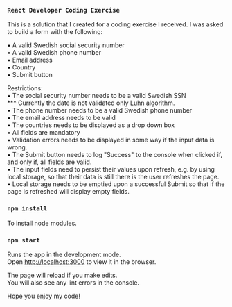 ### `React Developer Coding Exercise`

This is a solution that I created for a coding exercise I received. I was asked to build a form with the following:<br>

• A valid Swedish social security number<br>
• A vaild Swedish phone number<br>
• Email address<br>
• Country<br>
• Submit button<br>

Restrictions:<br>
• The social security number needs to be a valid Swedish SSN <br>
*** Currently the date is not validated only Luhn algorithm. <br>
• The phone number needs to be a valid Swedish phone number <br>
• The email address needs to be valid <br>
• The countries needs to be displayed as a drop down box <br>
• All fields are mandatory <br>
• Validation errors needs to be displayed in some way if the input data is wrong.<br>
• The Submit button needs to log "Success" to the console when clicked if, and only if, all fields are valid.<br>
• The input fields need to persist their values upon refresh, e.g. by using local storage, so that their data
is still there is the user refreshes the page. <br>
• Local storage needs to be emptied upon a successful Submit so that if the page is refreshed will display
empty fields. <br>

### `npm install`

To install node modules.<br>

### `npm start`

Runs the app in the development mode.<br>
Open [http://localhost:3000](http://localhost:3000) to view it in the browser.

The page will reload if you make edits.<br>
You will also see any lint errors in the console. <br>

Hope you enjoy my code!



